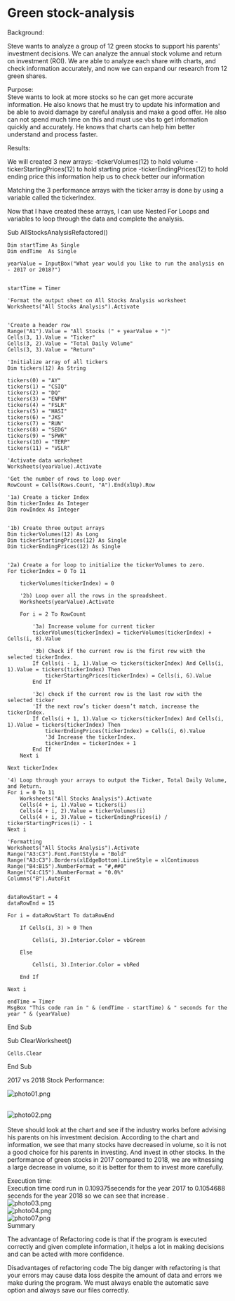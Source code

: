 # Green stock-analysis
Background:<br/>

Steve wants to analyze a group of 12 green stocks to support his parents' investment decisions. We can analyze the annual stock volume and return on investment (ROI).
We are able to analyze each share with charts, and check information accurately, and now we can expand our research from 12 green shares. 


Purpose:</br>
Steve wants to look at more stocks so he can get more accurate information. He also knows that he must try to update his information and be able to avoid damage by careful analysis and make a good offer. He also can not spend much time on this and must use vbs to get information quickly and accurately. He knows that charts can help him better understand and process faster.</br>

Results:</br>
 
 We will created 3 new arrays: -tickerVolumes(12) to hold volume -tickerStartingPrices(12) to hold starting price -tickerEndingPrices(12) to hold ending price this information help us to check better our information 

Matching the 3 performance arrays with the ticker array is done by using a variable called the tickerIndex.

Now that I have created these arrays, I can use Nested For Loops and variables to loop through the data and complete the analysis.


Sub AllStocksAnalysisRefactored()

    Dim startTime As Single
    Dim endTime  As Single
    
    yearValue = InputBox("What year would you like to run the analysis on - 2017 or 2018?")
    
    
    startTime = Timer
    
    'Format the output sheet on All Stocks Analysis worksheet
    Worksheets("All Stocks Analysis").Activate

    
    'Create a header row
    Range("A1").Value = "All Stocks (" + yearValue + ")"
    Cells(3, 1).Value = "Ticker"
    Cells(3, 2).Value = "Total Daily Volume"
    Cells(3, 3).Value = "Return"

    'Initialize array of all tickers
    Dim tickers(12) As String
    
    tickers(0) = "AY"
    tickers(1) = "CSIQ"
    tickers(2) = "DQ"
    tickers(3) = "ENPH"
    tickers(4) = "FSLR"
    tickers(5) = "HASI"
    tickers(6) = "JKS"
    tickers(7) = "RUN"
    tickers(8) = "SEDG"
    tickers(9) = "SPWR"
    tickers(10) = "TERP"
    tickers(11) = "VSLR"
    
    'Activate data worksheet
    Worksheets(yearValue).Activate
    
    'Get the number of rows to loop over
    RowCount = Cells(Rows.Count, "A").End(xlUp).Row
    
    '1a) Create a ticker Index
    Dim tickerIndex As Integer
    Dim rowIndex As Integer


    '1b) Create three output arrays
    Dim tickerVolumes(12) As Long
    Dim tickerStartingPrices(12) As Single
    Dim tickerEndingPrices(12) As Single

            
    '2a) Create a for loop to initialize the tickerVolumes to zero.
    For tickerIndex = 0 To 11
    
        tickerVolumes(tickerIndex) = 0
    
        '2b) Loop over all the rows in the spreadsheet.
        Worksheets(yearValue).Activate
        
        For i = 2 To RowCount
        
            '3a) Increase volume for current ticker
            tickerVolumes(tickerIndex) = tickerVolumes(tickerIndex) + Cells(i, 8).Value
            
            '3b) Check if the current row is the first row with the selected tickerIndex.
            If Cells(i - 1, 1).Value <> tickers(tickerIndex) And Cells(i, 1).Value = tickers(tickerIndex) Then
                tickerStartingPrices(tickerIndex) = Cells(i, 6).Value
            End If
            
            '3c) check if the current row is the last row with the selected ticker
            'If the next row’s ticker doesn’t match, increase the tickerIndex.
            If Cells(i + 1, 1).Value <> tickers(tickerIndex) And Cells(i, 1).Value = tickers(tickerIndex) Then
                tickerEndingPrices(tickerIndex) = Cells(i, 6).Value
                '3d Increase the tickerIndex.
                tickerIndex = tickerIndex + 1
            End If
        Next i
        
    Next tickerIndex
    
    '4) Loop through your arrays to output the Ticker, Total Daily Volume, and Return.
    For i = 0 To 11
        Worksheets("All Stocks Analysis").Activate
        Cells(4 + i, 1).Value = tickers(i)
        Cells(4 + i, 2).Value = tickerVolumes(i)
        Cells(4 + i, 3).Value = tickerEndingPrices(i) / tickerStartingPrices(i) - 1
    Next i
    
    'Formatting
    Worksheets("All Stocks Analysis").Activate
    Range("A3:C3").Font.FontStyle = "Bold"
    Range("A3:C3").Borders(xlEdgeBottom).LineStyle = xlContinuous
    Range("B4:B15").NumberFormat = "#,##0"
    Range("C4:C15").NumberFormat = "0.0%"
    Columns("B").AutoFit


    dataRowStart = 4
    dataRowEnd = 15

    For i = dataRowStart To dataRowEnd

        If Cells(i, 3) > 0 Then

            Cells(i, 3).Interior.Color = vbGreen

        Else

            Cells(i, 3).Interior.Color = vbRed

        End If

    Next i

    endTime = Timer
    MsgBox "This code ran in " & (endTime - startTime) & " seconds for the year " & (yearValue)

End Sub



Sub ClearWorksheet()

    Cells.Clear

End Sub

2017 vs 2018 Stock Performance:</br>

![photo01.png](/resources/photo01.png)<br/> <br/>


![photo02.png](/resources/photo02.png)<br/>
 </br>
Steve should look at the chart and see if the industry works before advising his parents on his investment decision. According to the chart and information, we see that many stocks have decreased in volume, so it is not a good choice for his parents in investing. And invest in other stocks. In the performance of green stocks in 2017 compared to 2018, we are witnessing a large decrease in volume, so it is better for them to invest more carefully.</br>


Execution time:</br>
Execution time cord run in 0.109375secends for the year 2017 to  0.1054688 secends for the year 2018 so we can see that increase  .</br>
![photo03.png](/resources/photo03.png)<br/>
![photo04.png](/resources/photo04.png)<br/>
![photo07.png](/resources/photo07.png)<br/>
Summary

The advantage of Refactoring code is that if the program is executed correctly and given complete information, it helps a lot in making decisions and can be acted with more confidence.

Disadvantages of refactoring code
The big danger with refactoring is that your errors may cause data loss despite the amount of data and errors we make during the program. We must always enable the automatic save option and always save our files correctly.
